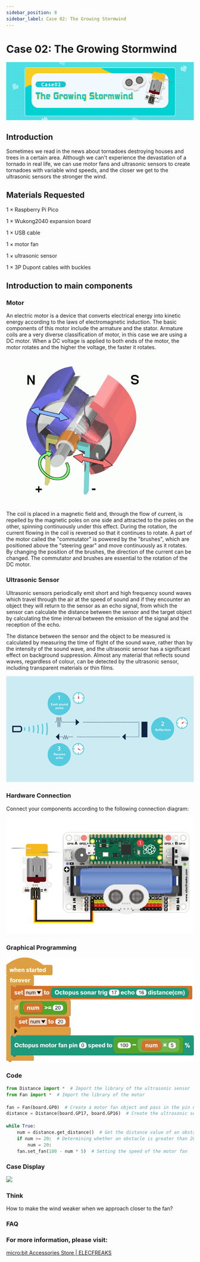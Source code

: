 ```yaml
---
sidebar_position: 8
sidebar_label: Case 02: The Growing Stormwind
---
```


# Case 02: The Growing Stormwind

![](./images/wukong2040-inventors-case02-01.png)

## Introduction

Sometimes we read in the news about tornadoes destroying houses and trees in a certain area. Although we can't experience the devastation of a tornado in real life, we can use motor fans and ultrasonic sensors to create tornadoes with variable wind speeds, and the closer we get to the ultrasonic sensors the stronger the wind.

## Materials Requested

1 × Raspberry Pi Pico

1 × Wukong2040 expansion board

1 × USB cable

1 × motor fan

1 × ultrasonic sensor

1 × 3P Dupont cables with buckles

## Introduction to main components

### Motor

An electric motor is a device that converts electrical energy into kinetic energy according to the laws of electromagnetic induction. The basic components of this motor include the armature and the stator. Armature coils are a very diverse classification of motor, in this case we are using a DC motor. When a DC voltage is applied to both ends of the motor, the motor rotates and the higher the voltage, the faster it rotates.

![](./images/wukong2040-inventors-case02-02.gif)

The coil is placed in a magnetic field and, through the flow of current, is repelled by the magnetic poles on one side and attracted to the poles on the other, spinning continuously under this effect. During the rotation, the current flowing in the coil is reversed so that it continues to rotate. A part of the motor called the "commutator" is powered by the "brushes", which are positioned above the "steering gear" and move continuously as it rotates. By changing the position of the brushes, the direction of the current can be changed. The commutator and brushes are essential to the rotation of the DC motor.

### Ultrasonic Sensor

Ultrasonic sensors periodically emit short and high frequency sound waves which travel through the air at the speed of sound and if they encounter an object they will return to the sensor as an echo signal, from which the sensor can calculate the distance between the sensor and the target object by calculating the time interval between the emission of the signal and the reception of the echo.

The distance between the sensor and the object to be measured is calculated by measuring the time of flight of the sound wave, rather than by the intensity of the sound wave, and the ultrasonic sensor has a significant effect on background suppression. Almost any material that reflects sound waves, regardless of colour, can be detected by the ultrasonic sensor, including transparent materials or thin films.

![](./images/wukong2040-inventors-case02-03.png)

### Hardware Connection

Connect your components according to the following connection diagram:

![](./images/wukong2040-inventors-case02-04.png)

### Graphical Programming

![](./images/wukong2040-inventors-case02-05.png)

### Code

```python
from Distance import *  # Import the library of the ultrasonic sensor
from Fan import *  # Import the library of the motor

fan = Fan(board.GP0)  # Create a motor fan object and pass in the pin number
distance = Distance(board.GP17, board.GP16)  # Create the ultrasonic sensor object and pass in the pin number

while True:
    num = distance.get_distance()  # Get the distance value of an obstacle detected by the ultrasonic sensor and assign it to num
    if num >= 20:  # Determining whether an obstacle is greater than 20cm away from the ultrasound
        num = 20:
    fan.set_fan(100 - num * 5)  # Setting the speed of the motor fan
```

### Case Display

![](./images/wukong2040-inventors-kit-case02-06.gif)

### Think

How to make the wind weaker when we approach closer to the fan? 

### FAQ



### For more information, please visit:

[micro:bit Accessories Store | ELECFREAKS](https://www.elecfreaks.com/)
